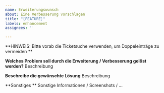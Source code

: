 ```yaml
---
name: Erweiterungswunsch
about: Eine Verbesserung vorschlagen
title: "[FEATURE]"
labels: enhancement
assignees: ''

---
```


**HINWEIS: Bitte vorab die Ticketsuche verwenden, um Doppeleinträge zu vermeiden **



**Welches Problem soll durch die Erweiterung / Verbesserung gelöst werden?**
Beschreibung

**Beschreibe die gewünschte Lösung**
Beschreibung

**Sonstiges **
Sonstige Informationen / Screenshots / ...
